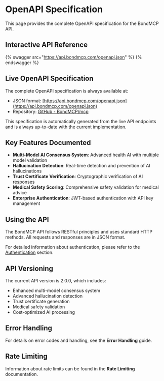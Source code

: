 # OpenAPI Specification

This page provides the complete OpenAPI specification for the BondMCP API.

## Interactive API Reference

{% swagger src="https://api.bondmcp.com/openapi.json" %}
{% endswagger %}

## Live OpenAPI Specification

The complete OpenAPI specification is always available at:
- JSON format: [https://api.bondmcp.com/openapi.json](https://api.bondmcp.com/openapi.json)
- Repository: [GitHub - BondMCP/mcp](https://github.com/bondmcp/mcp/blob/main/spec/openapi.json)

This specification is automatically generated from the live API endpoints and is always up-to-date with the current implementation.

## Key Features Documented

- **Multi-Model AI Consensus System**: Advanced health AI with multiple model validation
- **Hallucination Detection**: Real-time detection and prevention of AI hallucinations
- **Trust Certificate Verification**: Cryptographic verification of AI responses
- **Medical Safety Scoring**: Comprehensive safety validation for medical advice
- **Enterprise Authentication**: JWT-based authentication with API key management

## Using the API

The BondMCP API follows RESTful principles and uses standard HTTP methods. All requests and responses are in JSON format.

For detailed information about authentication, please refer to the [Authentication](authentication.md) section.

## API Versioning

The current API version is 2.0.0, which includes:
- Enhanced multi-model consensus system
- Advanced hallucination detection
- Trust certificate generation
- Medical safety validation
- Cost-optimized AI processing

## Error Handling

For details on error codes and handling, see the **Error Handling** guide.

## Rate Limiting

Information about rate limits can be found in the **Rate Limiting** documentation.
